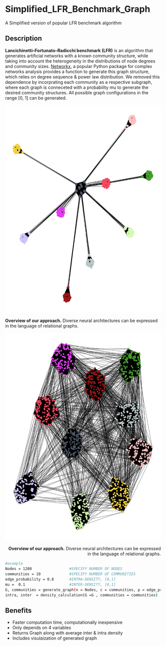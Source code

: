 # Simplified_LFR_Benchmark_Graph
A Simplified version of popular LFR benchmark algorithm

## Description
**Lancichinetti–Fortunato–Radicchi benchmark (LFR)** is an algorithm that generates artificial networks with a known community structure, while taking into account the heterogeneity in the distributions of node degrees and community sizes. [Networkx](https://networkx.org/documentation/stable/reference/generated/networkx.generators.community.LFR_benchmark_graph.html), a popular Python package for complex networks analysis provides a function to generate this graph structure, which relies on degree sequence & power law distribution. We removed this dependence by incorprating each community as a respective subgraph, where each graph is conneceted with a probability mu to generate the desired community structures. All possible graph configurations in the range [0, 1] can be generated.

<div align="left">
  <img src="bae87c9f-4c18-4ed9-8541-578482b4f4ca.png" width="570px" />
  <p align="left"><b>Overview of our approach.</b> Diverse neural architectures can be expressed in the language of relational graphs.</p>
</div>

<div align="right">
  <img src="141e948f-d418-4bec-a4b6-2aef76c561a4.png" width="570px" />
  <p align="right"><b>Overview of our approach.</b> Diverse neural architectures can be expressed in the language of relational graphs.</p>
</div>


```bash
#example
Nodes = 1280                 #SPECIFY NUMBER OF NODES
communities = 10             #SPECIFY NUMBER OF COMMUNITIES
edge_probability = 0.8       #INTRA-DENSITY, [0,1]
mu =  0.1                    #INTER-DENSITY, [0,1]
G, communities = generate_graph(n = Nodes, c = communities, p = edge_probability, mu = mu)
intra, inter  = density_calculation(G =G , communities = communities)
```
## Benefits
- Faster computation time, computationally inexpensive
- Only depends on 4 variables
- Returns Graph along with average inter & intra density
- Includes visulaization of generated graph 
